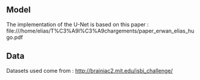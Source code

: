 ## Model
The implementation of the U-Net is based on this paper :
file:///home/elias/T%C3%A9l%C3%A9chargements/paper_erwan_elias_hugo.pdf

## Data
Datasets used come from :
http://brainiac2.mit.edu/isbi_challenge/
